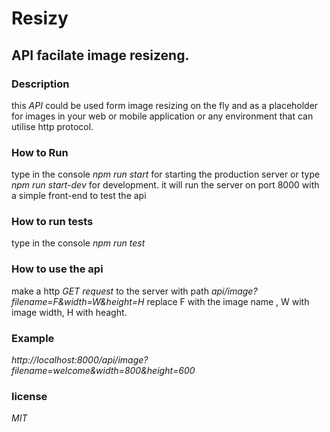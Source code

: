 # Resizy
## API facilate image resizeng.

### Description

this *API* could be used form image resizing on the fly and as a placeholder for images 
in your web or mobile application or any environment that can utilise http protocol.

### How to Run

type in the console _npm run start_ for starting the production server or type
 _npm run start-dev_ for development. it will run the server on port 8000 with a simple front-end to test the api

### How to run tests
type in the console _npm run test_

### How to use the api

make a http *GET request* to the server with path
_api/image?filename=F&width=W&height=H_ replace F with the image name ,
W with image width, H with heaght.

### Example
*http://localhost:8000/api/image?filename=welcome&width=800&height=600*

### license
*MIT*
